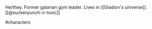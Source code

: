 He/they. Former galarian gym leader. Lives in [[Gladion's universe]]. [[@suckerpunch-n-toxic]]

#characters 